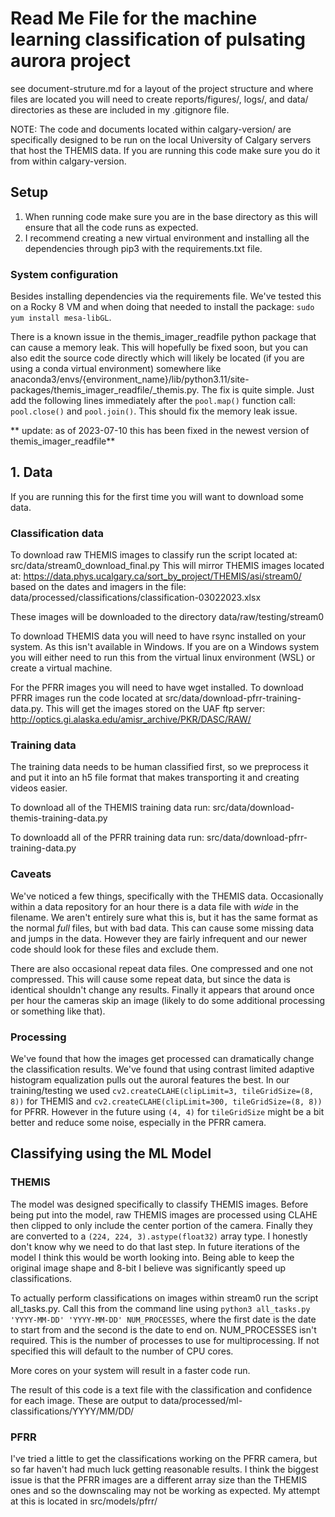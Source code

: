 # Read Me File for the machine learning classification of pulsating aurora project
see document-struture.md for a layout of the project structure and where files are located
you will need to create reports/figures/, logs/, and data/ directories as these are included in my .gitignore file.

NOTE: The code and documents located within calgary-version/ are specifically designed to be run on the local University of Calgary servers that host the THEMIS data. If you are running this code make sure you do it from within calgary-version.

## Setup
1. When running code make sure you are in the base directory as this will ensure that all the code runs as expected.
2. I recommend creating a new virtual environment and installing all the dependencies through pip3 with the requirements.txt file.

### System configuration
Besides installing dependencies via the requirements file. We've tested this on a Rocky 8 VM and when doing that needed to install the package: `sudo yum install mesa-libGL`. 

There is a known issue in the themis_imager_readfile python package that can cause a memory leak. This will hopefully be fixed soon, but you can also edit the source code directly which will likely be located (if you are using a conda virtual environment) somewhere like anaconda3/envs/{environment_name}/lib/python3.11/site-packages/themis_imager_readfile/_themis.py. The fix is quite simple. Just add the following lines immediately after the `pool.map()` function call: `pool.close()` and `pool.join()`. This should fix the memory leak issue. 

** update: as of 2023-07-10 this has been fixed in the newest version of themis_imager_readfile**

## 1. Data
If you are running this for the first time you will want to download some data.

### Classification data
To download raw THEMIS images to classify run the script located at: src/data/stream0_download_final.py
This will mirror THEMIS images located at: https://data.phys.ucalgary.ca/sort_by_project/THEMIS/asi/stream0/ based on the dates and imagers in the file: data/processed/classifications/classification-03022023.xlsx

These images will be downloaded to the directory data/raw/testing/stream0

To download THEMIS data you will need to have rsync installed on your system. As this isn't available in Windows. If you are on a Windows system you will either need to run this from the virtual linux environment (WSL) or create a virtual machine.

For the PFRR images you will need to have wget installed. To download PFRR images run the code located at src/data/download-pfrr-training-data.py. This will get the images stored on the UAF ftp server: http://optics.gi.alaska.edu/amisr_archive/PKR/DASC/RAW/

### Training data
The training data needs to be human classified first, so we preprocess it and put it into an h5 file format that makes transporting it and creating videos easier.

To download all of the THEMIS training data run: src/data/download-themis-training-data.py

To downloadd all of the PFRR training data run: src/data/download-pfrr-training-data.py

### Caveats
We've noticed a few things, specifically with the THEMIS data. Occasionally within a data repository for an hour there is a data file with _wide_ in the filename. We aren't entirely sure what this is, but it has the same format as the normal _full_ files, but with bad data. This can cause some missing data and jumps in the data. However they are fairly infrequent and our newer code should look for these files and exclude them. 

There are also occasional repeat data files. One compressed and one not compressed. This will cause some repeat data, but since the data is identical shouldn't change any results. Finally it appears that around once per hour the cameras skip an image (likely to do some additional processing or something like that).

### Processing
We've found that how the images get processed can dramatically change the classification results. We've found that using contrast limited adaptive histogram equalization pulls out the auroral features the best. In our training/testing we used `cv2.createCLAHE(clipLimit=3, tileGridSize=(8, 8))` for THEMIS and `cv2.createCLAHE(clipLimit=300, tileGridSize=(8, 8))` for PFRR. However in the future using `(4, 4)` for  `tileGridSize` might be a bit better and reduce some noise, especially in the PFRR camera.


## Classifying using the ML Model

### THEMIS
The model was designed specifically to classify THEMIS images. Before being put into the model, raw THEMIS images are processed using CLAHE then clipped to only include the center portion of the camera. Finally they are converted to a `(224, 224, 3).astype(float32)` array type. I honestly don't know why we need to do that last step. In future iterations of the model I think this would be worth looking into. Being able to keep the original image shape and 8-bit I believe was significantly speed up classifications. 

To actually perform classifications on images within stream0 run the script all_tasks.py. Call this from the command line using `python3 all_tasks.py 'YYYY-MM-DD' 'YYYY-MM-DD' NUM_PROCESSES`, where the first date is the date to start from and the second is the date to end on. NUM_PROCESSES isn't required. This is the number of processes to use for multiprocessing. If not specified this will default to the number of CPU cores.

More cores on your system will result in a faster code run. 

The result of this code is a text file with the classification and confidence for each image. These are output to data/processed/ml-classifications/YYYY/MM/DD/

### PFRR
I've tried a little to get the classifications working on the PFRR camera, but so far haven't had much luck getting reasonable results. I think the biggest issue is that the PFRR images are a different array size than the THEMIS ones and so the downscaling may not be working as expected. My attempt at this is located in src/models/pfrr/
